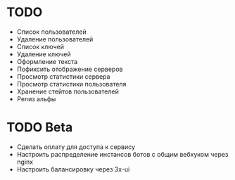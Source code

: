 # TODO

- Список пользователей
- Удаление пользователей
- Список ключей
- Удаление ключей
- Оформление текста
- Пофиксить отображение серверов
- Просмотр статистики сервера
- Просмотр статистики пользователя
- Хранение стейтов пользователей
- Релиз альфы

# TODO Beta
- Сделать оплату для доступа к сервису
- Настроить распределение инстансов ботов с общим вебхуком через nginx
- Настроить балансировку через 3x-ui